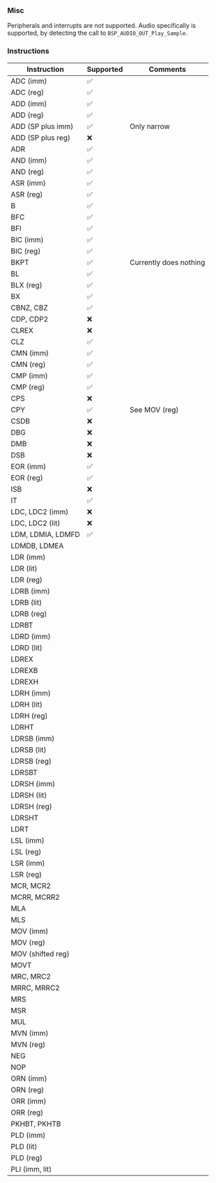 ### Misc
Peripherals and interrupts are not supported. Audio specifically is supported, by detecting the call to `BSP_AUDIO_OUT_Play_Sample`.

### Instructions

| Instruction | Supported | Comments |
|-------------------|-----------|-------------|
| ADC (imm) | ✅ |  |
| ADC (reg) | ✅ |  |
| ADD (imm) | ✅ |  |
| ADD (reg) | ✅ |  |
| ADD (SP plus imm) | ✅ | Only narrow |
| ADD (SP plus reg) | ❌ |  |
| ADR | ✅ |  |
| AND (imm) | ✅ |  |
| AND (reg) | ✅ |  |
| ASR (imm) | ✅ |  |
| ASR (reg) | ✅ |  |
| B | ✅ |  |
| BFC | ✅ |  |
| BFI | ✅ |  |
| BIC (imm) | ✅ |  |
| BIC (reg) | ✅ |  |
| BKPT | ✅ | Currently does nothing |
| BL | ✅ |  |
| BLX (reg) | ✅ |  |
| BX | ✅ |  |
| CBNZ, CBZ | ✅ |  |
| CDP, CDP2 | ❌ |  |
| CLREX | ❌ |  |
| CLZ | ✅ |  |
| CMN (imm) | ✅ |  |
| CMN (reg) | ✅ |  |
| CMP (imm) | ✅ |  |
| CMP (reg) | ✅ |  |
| CPS | ❌ |  |
| CPY | ✅ | See MOV (reg) |
| CSDB | ❌ |  |
| DBG | ❌ |  |
| DMB | ❌ |  |
| DSB | ❌ |  |
| EOR (imm) | ✅ |  |
| EOR (reg) | ✅ |  |
| ISB | ❌ |  |
| IT | ✅ |  |
| LDC, LDC2 (imm) | ❌ |  |
| LDC, LDC2 (lit) | ❌ |  |
| LDM, LDMIA, LDMFD | ✅ |  |
| LDMDB, LDMEA |  |  |
| LDR (imm) |  |  |
| LDR (lit) |  |  |
| LDR (reg) |  |  |
| LDRB (imm) |  |  |
| LDRB (lit) |  |  |
| LDRB (reg) |  |  |
| LDRBT |  |  |
| LDRD (imm) |  |  |
| LDRD (lit) |  |  |
| LDREX |  |  |
| LDREXB |  |  |
| LDREXH |  |  |
| LDRH (imm) |  |  |
| LDRH (lit) |  |  |
| LDRH (reg) |  |  |
| LDRHT |  |  |
| LDRSB (imm) |  |  |
| LDRSB (lit) |  |  |
| LDRSB (reg) |  |  |
| LDRSBT |  |  |
| LDRSH (imm) |  |  |
| LDRSH (lit) |  |  |
| LDRSH (reg) |  |  |
| LDRSHT |  |  |
| LDRT |  |  |
| LSL (imm) |  |  |
| LSL (reg) |  |  |
| LSR (imm) |  |  |
| LSR (reg) |  |  |
| MCR, MCR2 |  |  |
| MCRR, MCRR2 |  |  |
| MLA |  |  |
| MLS |  |  |
| MOV (imm) |  |  |
| MOV (reg) |  |  |
| MOV (shifted reg) |  |  |
| MOVT |  |  |
| MRC, MRC2 |  |  |
| MRRC, MRRC2 |  |  |
| MRS |  |  |
| MSR |  |  |
| MUL |  |  |
| MVN (imm) |  |  |
| MVN (reg) |  |  |
| NEG |  |  |
| NOP |  |  |
| ORN (imm) |  |  |
| ORN (reg) |  |  |
| ORR (imm) |  |  |
| ORR (reg) |  |  |
| PKHBT, PKHTB |  |  |
| PLD (imm) |  |  |
| PLD (lit) |  |  |
| PLD (reg) |  |  |
| PLI (imm, lit) |  |  |
